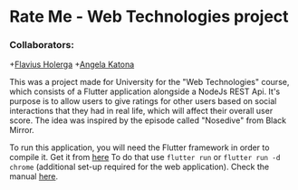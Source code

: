 # Rate Me - Web Technologies project

### Collaborators:
+[Flavius Holerga](https://github.com/MrHup)
+[Angela Katona](https://github.com/angelabernadett)

This was a project made for University for the "Web Technologies" course, which consists of a Flutter application alongside a NodeJs REST Api. It's purpose is to allow users to give ratings for other users based on social interactions that they had in real life, which will affect their overall user score. The idea was inspired by the episode called "Nosedive" from Black Mirror.

To run this application, you will need the Flutter framework in order to compile it. Get it from [here](https://flutter.dev/docs/get-started/install)
To do that use `flutter run` or  `flutter run -d chrome` (additional set-up required for the web application). Check the manual [here](https://flutter.dev/docs/get-started/web).
